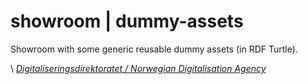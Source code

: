 # showroom | dummy-assets

Showroom with some generic reusable dummy assets (in RDF Turtle).

\ [_Digitaliseringsdirektoratet / Norwegian Digitalisation Agency_](https://digdir.no)
